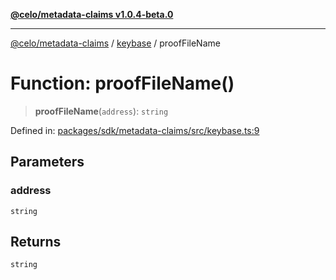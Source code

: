 [**@celo/metadata-claims v1.0.4-beta.0**](../../README.md)

***

[@celo/metadata-claims](../../README.md) / [keybase](../README.md) / proofFileName

# Function: proofFileName()

> **proofFileName**(`address`): `string`

Defined in: [packages/sdk/metadata-claims/src/keybase.ts:9](https://github.com/celo-org/developer-tooling/blob/master/packages/sdk/metadata-claims/src/keybase.ts#L9)

## Parameters

### address

`string`

## Returns

`string`
